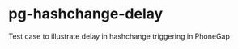 pg-hashchange-delay
===================

Test case to illustrate delay in hashchange triggering in PhoneGap